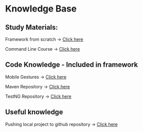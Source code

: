 # **Knowledge Base**

## **Study Materials:**

Framework from scratch -> [Click here](https://www.udemy.com/course/mobile-automation-using-appiumselenium-3/learn/lecture/33021478?start=510#questions)

Command Line Course -> [Click here](https://learnpythonthehardway.org/book/appendixa.html)

## **Code Knowledge** - Included in framework

Mobile Gestures -> [Click here](https://github.com/appium/appium-uiautomator2-driver/blob/master/docs/android-mobile-gestures.md)

Maven Repository -> [Click here](https://mvnrepository.com/artifact/io.appium/java-client)

TestNG Repository -> [Click here](https://mvnrepository.com/artifact/org.testng/testng)

## **Useful knowledge**

Pushing local project to github repository -> [Click here](https://gist.github.com/mindplace/b4b094157d7a3be6afd2c96370d39fad)





